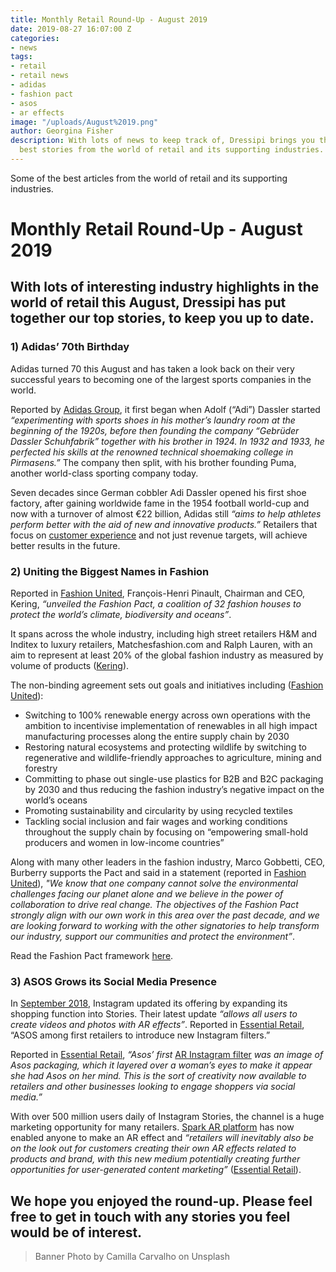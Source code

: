 ```yaml
---
title: Monthly Retail Round-Up - August 2019
date: 2019-08-27 16:07:00 Z
categories:
- news
tags:
- retail
- retail news
- adidas
- fashion pact
- asos
- ar effects
image: "/uploads/August%2019.png"
author: Georgina Fisher
description: With lots of news to keep track of, Dressipi brings you this month's
  best stories from the world of retail and its supporting industries.
---
```


Some of the best articles from the world of retail and its supporting industries.

# Monthly Retail Round-Up - August 2019

## With lots of interesting industry highlights in the world of retail this August, Dressipi has put together our top stories, to keep you up to date.

### 1) Adidas’ 70th Birthday

Adidas turned 70 this August and has taken a look back on their very successful years to becoming one of the largest sports companies in the world. 

Reported by [Adidas Group](https://www.adidas-group.com/en/media/news-archive/press-releases/2019/70-years-of-adidas-on-august/), it first began when Adolf (“Adi”) Dassler started *“experimenting with sports shoes in his mother’s laundry room at the beginning of the 1920s, before then founding the company “Gebrüder Dassler Schuhfabrik” together with his brother in 1924. In 1932 and 1933, he perfected his skills at the renowned technical shoemaking college in Pirmasens.”* The company then split, with his brother founding Puma, another world-class sporting company today. 

Seven decades since German cobbler Adi Dassler opened his first shoe factory, after gaining worldwide fame in the 1954 football world-cup and now with a turnover of almost €22 billion, Adidas still *“aims to help athletes perform better with the aid of new and innovative products.”* Retailers that focus on [customer experience](https://www.youtube.com/watch?v=_y_njgfUdbg) and not just revenue targets, will achieve better results in the future.

### 2) Uniting the Biggest Names in Fashion

Reported in [Fashion United](https://fashionunited.uk/news/business/fashion-pact-32-fashion-houses-unite-to-protect-climate-biodiversity-and-oceans/2019082644917), François-Henri Pinault, Chairman and CEO, Kering, *“unveiled the Fashion Pact, a coalition of 32 fashion houses to protect the world’s climate, biodiversity and oceans”*.

It spans across the whole industry, including high street retailers H&M and Inditex to luxury retailers, Matchesfashion.com and Ralph Lauren, with an aim to represent at least 20% of the global fashion industry as measured by volume of products ([Kering](https://keringcorporate.dam.kering.com/m/1c2acf6f32f1c321/original/Fashion-Pact_G7_EN.pdf)). 

The non-binding agreement sets out goals and initiatives including ([Fashion United](https://fashionunited.uk/news/business/fashion-pact-32-fashion-houses-unite-to-protect-climate-biodiversity-and-oceans/2019082644917)):

* Switching to 100% renewable energy across own operations with the ambition to incentivise implementation of renewables in all high impact manufacturing processes along the entire supply chain by 2030
* Restoring natural ecosystems and protecting wildlife by switching to regenerative and wildlife-friendly approaches to agriculture, mining and forestry
* Committing to phase out single-use plastics for B2B and B2C packaging by 2030 and thus reducing the fashion industry’s negative impact on the world’s oceans
* Promoting sustainability and circularity by using recycled textiles
* Tackling social inclusion and fair wages and working conditions throughout the supply chain by focusing on “empowering small-hold producers and women in low-income countries”

Along with many other leaders in the fashion industry, Marco Gobbetti, CEO, Burberry supports the Pact and said in a statement (reported in [Fashion United](https://fashionunited.uk/news/business/fashion-pact-32-fashion-houses-unite-to-protect-climate-biodiversity-and-oceans/2019082644917)), *"We know that one company cannot solve the environmental challenges facing our planet alone and we believe in the power of collaboration to drive real change. The objectives of the Fashion Pact strongly align with our own work in this area over the past decade, and we are looking forward to working with the other signatories to help transform our industry, support our communities and protect the environment”*.

Read the Fashion Pact framework [here](https://keringcorporate.dam.kering.com/m/1c2acf6f32f1c321/original/Fashion-Pact_G7_EN.pdf).

### 3) ASOS Grows its Social Media Presence

In [September 2018](https://dressipi.com/blog/monthly-retail-round-up-september-2018/), Instagram updated its offering by expanding its shopping function into Stories. Their latest update *“allows all users to create videos and photos with AR effects”*. Reported in [Essential Retail](https://www.essentialretail.com/news/asos-introduce-new-instagram-ar/), “ASOS among first retailers to introduce new Instagram filters.” 

Reported in [Essential Retail](https://www.essentialretail.com/news/asos-introduce-new-instagram-ar/), *“Asos’ first* [AR Instagram filter](https://twitter.com/ASOS/status/1162492112354627585) *was an image of Asos packaging, which it layered over a woman’s eyes to make it appear she had Asos on her mind. This is the sort of creativity now available to retailers and other businesses looking to engage shoppers via social media.”*

With over 500 million users daily of Instagram Stories, the channel is a huge marketing opportunity for many retailers. [Spark AR platform](https://sparkar.facebook.com/ar-studio/) has now enabled anyone to make an AR effect and *“retailers will inevitably also be on the look out for customers creating their own AR effects related to products and brand, with this new medium potentially creating further opportunities for user-generated content marketing”* ([Essential Retail](https://www.essentialretail.com/news/asos-introduce-new-instagram-ar/)).

## We hope you enjoyed the round-up. Please feel free to get in touch with any stories you feel would be of interest.

> Banner Photo by Camilla Carvalho on Unsplash